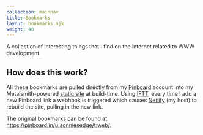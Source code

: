 ```yaml
---
collection: mainnav
title: Bookmarks
layout: bookmarks.njk
weight: 40
---
```


A collection of interesting things that I find on the internet related to WWW development. 

## How does this work?

All these bookmarks are pulled directly from my [Pinboard](https://pinboard.in/) account into my Metalsmith-powered [static site](https://github.com/sonniesedge/sonniesedge-website) at build-time. Using [IFTT](https://ifttt.com), every time I add a new Pinboard link a webhook is triggered which causes [Netlify](https://www.netlify.com/) (my host) to rebuild the site, pulling in the new link. 

The original bookmarks can be found at https://pinboard.in/u:sonniesedge/t:web/.
